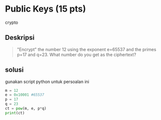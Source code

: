 # Public Keys (15 pts)
crypto

## Deskripsi
> "Encrypt" the number 12 using the exponent e=65537 and the primes p=17 and q=23. What number do you get as the ciphertext?

## solusi
gunakan script python untuk persoalan ini
``` python
m = 12
e = 0x10001 #65537
p = 17
q = 23
ct = pow(m, e, p*q)
print(ct)
```
